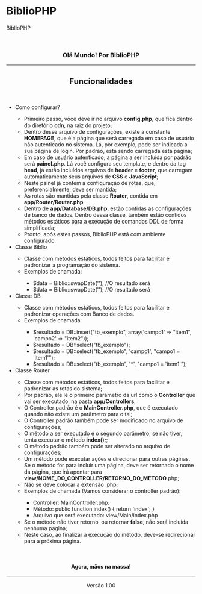 # BiblioPHP
BiblioPHP

<br>
		<center>	
			<h3 align="center">Olá Mundo! Por <label class="biblio-font">BiblioPHP <?=BIBLIO_VERSION?></label></h3>
		</center>
		<hr>
		<h2 align="center">Funcionalidades</h2>
		<br>
		<ul class="list-group list-group-flush">
			<li class="list-group-item">Como configurar?</li>
			<ul class="list-group">
				<li class="list-group-item">Primeiro passo, você deve ir no arquivo <b>config.php</b>, que fica dentro do diretório <b>cdn</b>, na raiz do projeto;</li>
				<li class="list-group-item">Dentro desse arquivo de configurações, existe a constante <b>HOMEPAGE</b>, que é a página que será carregada em caso de usuário não autenticado no sistema. Lá, por exemplo, pode ser indicada a sua página de login. Por padrão, está sendo carregada esta página;</li>
				<li class="list-group-item">Em caso de usuário autenticado, a página a ser incluída por padrão será <b>painel.php</b>. Lá você configura seu template, e dentro da tag <b>head</b>, já estão incluídos arquivos de <b>header</b> e <b>footer</b>, que carregam automaticamente seus arquivos de <b>CSS</b> e <b>JavaScript</b>;</li>
				<li class="list-group-item">Neste painel já contém a configuração de rotas, que, preferencialmente, deve ser mantida;</li>
				<li class="list-group-item">As rotas são mantidas pela classe <b>Router</b>, contida em <b>app/Router/Router.php</b></li>
				<li class="list-group-item">Dentro de <b>app/Database/DB.php</b>, estão contidas as configurações de banco de dados. Dentro dessa classe, também estão contidos métodos estáticos para a execução de comandos DDL de forma simplificada;</li>
				<li class="list-group-item">Pronto, após estes passos, BiblioPHP está com ambiente configurado.</li>
			</ul>
			<li class="list-group-item">Classe Biblio</li>
			<ul class="list-group">
				<li class="list-group-item">Classe com métodos estáticos, todos feitos para facilitar e padronizar a programação do sistema.</li>
				<li class="list-group-item">Exemplos de chamada:</li>
				<ul class="list-group">
					<li class="list-group-item">$data = Biblio::swapDate('<?=date('Y-m-d')?>'); //O resultado será <?=date('d/m/Y')?></li>
					<li class="list-group-item">$data = Biblio::swapDate('<?=date('d/m/Y')?>'); //O resultado será <?=date('Y-m-d')?></li>
				</ul>
			</ul>
			<li class="list-group-item">Classe DB</li>
			<ul class="list-group">
				<li class="list-group-item">Classe com métodos estáticos, todos feitos para facilitar e padronizar operações com Banco de dados.</li>
				<li class="list-group-item">Exemplos de chamada:</li>
				<ul class="list-group">
					<li class="list-group-item">$resultado = DB::insert("tb_exemplo", array('campo1' => "item1", 'campo2' => "item2"));</li>
					<li class="list-group-item">$resultado = DB::select("tb_exemplo");</li>
					<li class="list-group-item">$resultado = DB::select("tb_exemplo", 'campo1', "campo1 = 'item1'");</li>
					<li class="list-group-item">$resultado = DB::select("tb_exemplo", '*', "campo1 = 'item1'");</li>
				</ul>
			</ul>
			<li class="list-group-item">Classe Router</li>
			<ul class="list-group">
				<li class="list-group-item">Classe com métodos estáticos, todos feitos para facilitar e padronizar as rotas do sistema;</li>
				<li class="list-group-item">Por padrão, ele lê o primeiro parâmetro da url como o <b>Controller</b> que vai ser executado, na pasta <b>app/Controllers</b>;</li>
				<li class="list-group-item">O Controller padrão é o <b>MainController.php</b>, que é executado quando não existe um parâmetro para o tal;</li>
				<li class="list-group-item">O Controller padrão também pode ser modificado no arquivo de configurações;</li>
				<li class="list-group-item">O método a ser executado é o segundo parâmetro, se não tiver, tenta executar o método <b>index();</b>;</li>
				<li class="list-group-item">O método padrão também pode ser alterado no arquivo de configurações;</li>
				<li class="list-group-item">Um método pode executar ações e direcionar para outras páginas. Se o método for para incluir uma página, deve ser retornado o nome da página, que irá apontar para <b>view/NOME_DO_CONTROLLER/RETORNO_DO_METODO</b>.php;</li>
				<li class="list-group-item">Não se deve colocar a extensão .php;</li>
				<li class="list-group-item">Exemplos de chamada (Vamos considerar o controller padrão):</li>
				<ul class="list-group">
					<li class="list-group-item">Controller: MainController.php:</li>
					<li class="list-group-item">Método: public function index() { return 'index'; }</li>
					<li class="list-group-item">Arquivo que será executado: view/Main/index.php</li>
				</ul>
				<li class="list-group-item">Se o método não tiver retorno, ou retornar <b>false</b>, não será incluída nenhuma página;</li>
				<li class="list-group-item">Neste caso, ao finalizar a execução do método, deve-se redirecionar para a próxima página.</li>
			</ul>
		</ul>
		<br>
		<h4 align="center">Agora, mãos na massa!</h4>
        <hr>
        <p align="center">Versão 1.00</p>
